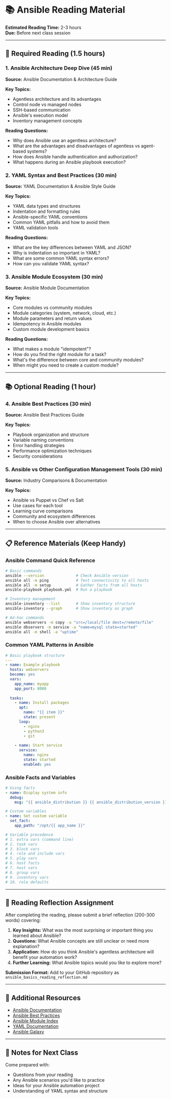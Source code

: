 # 📚 Ansible Reading Material

**Estimated Reading Time:** 2-3 hours  
**Due:** Before next class session

---

## 📖 Required Reading (1.5 hours)

### 1. Ansible Architecture Deep Dive (45 min)
**Source:** Ansible Documentation & Architecture Guide

**Key Topics:**
- Agentless architecture and its advantages
- Control node vs managed nodes
- SSH-based communication
- Ansible's execution model
- Inventory management concepts

**Reading Questions:**
- Why does Ansible use an agentless architecture?
- What are the advantages and disadvantages of agentless vs agent-based systems?
- How does Ansible handle authentication and authorization?
- What happens during an Ansible playbook execution?

### 2. YAML Syntax and Best Practices (30 min)
**Source:** YAML Documentation & Ansible Style Guide

**Key Topics:**
- YAML data types and structures
- Indentation and formatting rules
- Ansible-specific YAML conventions
- Common YAML pitfalls and how to avoid them
- YAML validation tools

**Reading Questions:**
- What are the key differences between YAML and JSON?
- Why is indentation so important in YAML?
- What are some common YAML syntax errors?
- How can you validate YAML syntax?

### 3. Ansible Module Ecosystem (30 min)
**Source:** Ansible Module Documentation

**Key Topics:**
- Core modules vs community modules
- Module categories (system, network, cloud, etc.)
- Module parameters and return values
- Idempotency in Ansible modules
- Custom module development basics

**Reading Questions:**
- What makes a module "idempotent"?
- How do you find the right module for a task?
- What's the difference between core and community modules?
- When might you need to create a custom module?

---

## 📚 Optional Reading (1 hour)

### 4. Ansible Best Practices (30 min)
**Source:** Ansible Best Practices Guide

**Key Topics:**
- Playbook organization and structure
- Variable naming conventions
- Error handling strategies
- Performance optimization techniques
- Security considerations

### 5. Ansible vs Other Configuration Management Tools (30 min)
**Source:** Industry Comparisons & Documentation

**Key Topics:**
- Ansible vs Puppet vs Chef vs Salt
- Use cases for each tool
- Learning curve comparisons
- Community and ecosystem differences
- When to choose Ansible over alternatives

---

## 📋 Reference Materials (Keep Handy)

### Ansible Command Quick Reference
```bash
# Basic commands
ansible --version              # Check Ansible version
ansible all -m ping            # Test connectivity to all hosts
ansible all -m setup           # Gather facts from all hosts
ansible-playbook playbook.yml  # Run a playbook

# Inventory management
ansible-inventory --list       # Show inventory structure
ansible-inventory --graph      # Show inventory as graph

# Ad-hoc commands
ansible webservers -m copy -a "src=/local/file dest=/remote/file"
ansible dbservers -m service -a "name=mysql state=started"
ansible all -m shell -a "uptime"
```

### Common YAML Patterns in Ansible
```yaml
# Basic playbook structure
---
- name: Example playbook
  hosts: webservers
  become: yes
  vars:
    app_name: myapp
    app_port: 8080
  
  tasks:
    - name: Install packages
      apt:
        name: "{{ item }}"
        state: present
      loop:
        - nginx
        - python3
        - git
    
    - name: Start service
      service:
        name: nginx
        state: started
        enabled: yes
```

### Ansible Facts and Variables
```yaml
# Using facts
- name: Display system info
  debug:
    msg: "{{ ansible_distribution }} {{ ansible_distribution_version }}"

# Custom variables
- name: Set custom variable
  set_fact:
    app_path: "/opt/{{ app_name }}"

# Variable precedence
# 1. extra vars (command line)
# 2. task vars
# 3. block vars
# 4. role and include vars
# 5. play vars
# 6. host facts
# 7. host vars
# 8. group vars
# 9. inventory vars
# 10. role defaults
```

---

## 🎯 Reading Reflection Assignment

After completing the reading, please submit a brief reflection (200-300 words) covering:

1. **Key Insights:** What was the most surprising or important thing you learned about Ansible?
2. **Questions:** What Ansible concepts are still unclear or need more explanation?
3. **Application:** How do you think Ansible's agentless architecture will benefit your automation work?
4. **Further Learning:** What Ansible topics would you like to explore more?

**Submission Format:** Add to your GitHub repository as `ansible_basics_reading_reflection.md`

---

## 🔗 Additional Resources

- [Ansible Documentation](https://docs.ansible.com/)
- [Ansible Best Practices](https://docs.ansible.com/ansible/latest/user_guide/playbooks_best_practices.html)
- [Ansible Module Index](https://docs.ansible.com/ansible/latest/modules/modules_by_category.html)
- [YAML Documentation](https://yaml.org/spec/)
- [Ansible Galaxy](https://galaxy.ansible.com/)

---

## 📝 Notes for Next Class

Come prepared with:
- Questions from your reading
- Any Ansible scenarios you'd like to practice
- Ideas for your Ansible automation project
- Understanding of YAML syntax and structure
